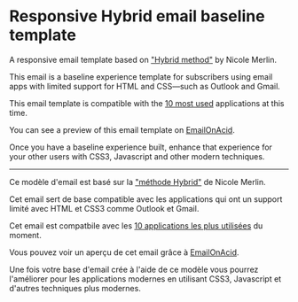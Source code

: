 # Responsive Hybrid email baseline template

A responsive email template based on ["Hybrid method"](http://webdesign.tutsplus.com/tutorials/creating-a-future-proof-responsive-email-without-media-queries--cms-23919) by Nicole Merlin.

This email is a baseline experience template for subscribers using email apps with limited support for HTML and CSS—such as Outlook and Gmail.

This email template is compatible with the [10 most used](https://emailclientmarketshare.com/) applications at this time.

You can see a preview of this email template on [EmailOnAcid](https://www.emailonacid.com/app/acidtest/display/summary/ytkZT2ZxwmpxCLFRE4yM1fbIbmGc6FdmlMDPBf8qol2LY/shared).

Once you have a baseline experience built, enhance that experience for your other users with CSS3, Javascript and other modern techniques.

--------------------------------------

Ce modèle d'email est basé sur la ["méthode Hybrid"](http://webdesign.tutsplus.com/tutorials/creating-a-future-proof-responsive-email-without-media-queries--cms-23919) de Nicole Merlin.

Cet email sert de base compatible avec les applications qui ont un support limité avec HTML et CSS3 comme Outlook et Gmail.

Cet email est compatbile avec les [10 applications les plus utilisées](https://emailclientmarketshare.com/) du moment.

Vous pouvez voir un aperçu de cet email grâce à [EmailOnAcid](https://www.emailonacid.com/app/acidtest/display/summary/ytkZT2ZxwmpxCLFRE4yM1fbIbmGc6FdmlMDPBf8qol2LY/shared).

Une fois votre base d'email crée à l'aide de ce modèle vous pourrez l'améliorer pour les applications modernes en utilisant CSS3, Javascript et d'autres techniques plus modernes.
